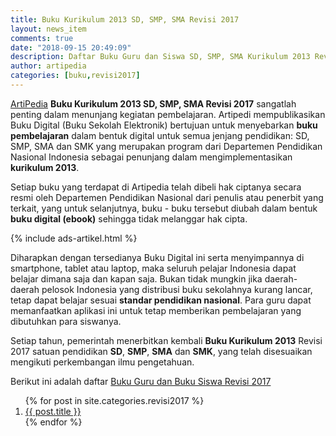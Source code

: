 ```yaml
---
title: Buku Kurikulum 2013 SD, SMP, SMA Revisi 2017
layout: news_item
comments: true
date: "2018-09-15 20:49:09"
description: Daftar Buku Guru dan Siswa SD, SMP, SMA Kurikulum 2013 Revisi 2017, Unduh Buku Kurikulum 2013 Revisi 2017.
author: artipedia
categories: [buku,revisi2017]
---
```


[ArtiPedia](/ "ArtiPedia") **Buku Kurikulum 2013 SD, SMP, SMA Revisi 2017** sangatlah penting dalam menunjang kegiatan pembelajaran. Artipedi mempublikasikan Buku Digital (Buku Sekolah Elektronik) bertujuan untuk menyebarkan **buku pembelajaran** dalam bentuk digital untuk semua jenjang pendidikan: SD, SMP, SMA dan SMK yang merupakan program dari Departemen Pendidikan Nasional Indonesia sebagai penunjang dalam mengimplementasikan **kurikulum 2013**.

Setiap buku yang terdapat di Artipedia telah dibeli hak ciptanya secara resmi oleh Departemen Pendidikan Nasional dari penulis atau penerbit yang terkait, yang untuk selanjutnya, buku - buku tersebut diubah dalam bentuk **buku digital (ebook)** sehingga tidak melanggar hak cipta.

{% include ads-artikel.html %}

Diharapkan dengan tersedianya Buku Digital ini serta menyimpannya di smartphone, tablet atau laptop, maka seluruh pelajar Indonesia dapat belajar dimana saja dan kapan saja. Bukan tidak mungkin jika daerah-daerah pelosok Indonesia yang distribusi buku sekolahnya kurang lancar, tetap dapat belajar sesuai **standar pendidikan nasional**. Para guru dapat memanfaatkan aplikasi ini untuk tetap memberikan pembelajaran yang dibutuhkan para siswanya.

Setiap tahun, pemerintah menerbitkan kembali **Buku Kurikulum 2013** Revisi 2017 satuan pendidikan **SD**, **SMP**, **SMA** dan **SMK**, yang telah disesuaikan mengikuti perkembangan ilmu pengetahuan.

Berikut ini adalah daftar [Buku Guru dan Buku Siswa Revisi 2017](/wiki/daftar-buku-guru-siswa-sd-smp-sma-kurikulum-2013-revisi-2017.html "Buku Guru dan Siswa SD, SMP, SMA Kurikulum 2013 Revisi 2017")

<ol class="arti">{% for post in site.categories.revisi2017 %}
<li class="{% if page.title == post.title %}current{% endif %}">
<a href="{{ post.url }}">{{ post.title }}</a>
</li>
{% endfor %}
</ol>

